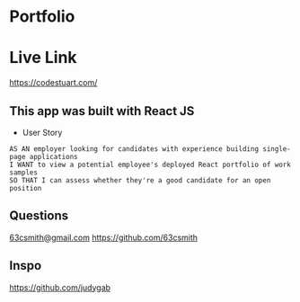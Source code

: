 # Portfolio

# Live Link

https://codestuart.com/

## This app was built with React JS

- User Story

```
AS AN employer looking for candidates with experience building single-page applications
I WANT to view a potential employee's deployed React portfolio of work samples
SO THAT I can assess whether they're a good candidate for an open position

```

## Questions

63csmith@gmail.com
https://github.com/63csmith

## Inspo

https://github.com/judygab

